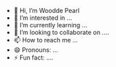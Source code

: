 - 👋 Hi, I’m Woodde Pearl
- 👀 I’m interested in ...
- 🌱 I’m currently learning ...
- 💞️ I’m looking to collaborate on ....
- 📫 How to reach me ...
- 😄 Pronouns: ...
- ⚡ Fun fact: ....

<!---
wooddellpearl/wooddellpearl is a ✨ special ✨ repository because its `README.md` (this file) appears on your GitHub profile.
You can click the Preview link to take a look at your changes.
--->
